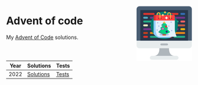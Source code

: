 <img width="150" align="right" src="aoc_icon.png" alt_text="AOC icon"></img>
# Advent of code
My <a href="https://adventofcode.com/">Advent of Code</a> solutions.

| Year | Solutions | Tests |
| --- | --- | --- |
| 2022 | [Solutions](advent_of_code_2022) |  [Tests](test/advent_of_code_2022/) 
